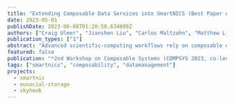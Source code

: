 ```yaml
---
title: "Extending Composable Data Services into SmartNICS (Best Paper Award)"
date: 2023-05-01
publishDate: 2023-06-08T01:20:50.634899Z
authors: ["Craig Ulmer", "Jianshen Liu", "Carlos Maltzahn", "Matthew L. Curry"]
publication_types: ["1"]
abstract: "Advanced scientific-computing workflows rely on composable data services to migrate data between simulation and analysis jobs that run in parallel on high-performance computing (HPC) platforms. Unfortunately, these services consume compute-node memory and processing resources that could otherwise be used to complete the workflow’s tasks. The emergence of programmable network interface cards, or SmartNICs, presents an opportunity to host data services in an isolated space within a compute node that does not impact host resources. In this paper we explore extending data services into SmartNICs and describe a software stack for services that uses Faodel and Apache Arrow. To illustrate how this stack operates, we present a case study that implements a distributed, particle-sifting service for reorganizing simulation results. Performance experiments from a 100-node cluster equipped with 100Gb/s BlueField-2 SmartNICs indicate that current SmartNICs can perform useful data management tasks, albeit at a lower throughput than hosts."
featured: false
publication: "*2nd Workshop on Composable Systems (COMPSYS 2023, co-located with IPDPS 2023)*"
tags: ["smartnics", "composability", "datamanagement"]
projects: 
  - smartnic
  - eusocial-storage
  - skyhook
---
```


